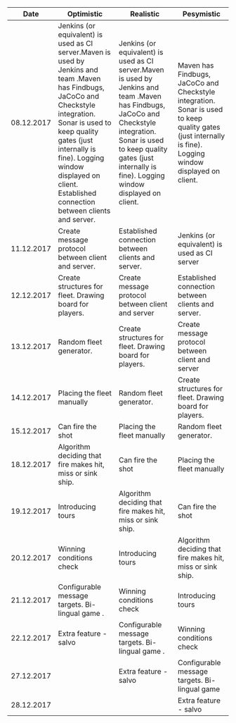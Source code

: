 Date |Optimistic|Realistic|Pesymistic
-------|--------|---------|-------------
08.12.2017|Jenkins (or equivalent) is used as CI server.Maven is used by Jenkins and team .Maven has Findbugs, JaCoCo and Checkstyle integration. Sonar is used to keep quality gates (just internally is fine). Logging window displayed on client. Established connection between clients and server.|Jenkins (or equivalent) is used as CI server.Maven is used by Jenkins and team .Maven has Findbugs, JaCoCo and Checkstyle integration. Sonar is used to keep quality gates (just internally is fine). Logging window displayed on client.|Maven has Findbugs, JaCoCo and Checkstyle integration. Sonar is used to keep quality gates (just internally is fine). Logging window displayed on client.
11.12.2017|Create message protocol between client and server.|Established connection between clients and server.|Jenkins (or equivalent) is used as CI server
12.12.2017|Create structures for fleet. Drawing board for players.|Create message protocol between client and server|Established connection between clients and server.
13.12.2017|Random fleet generator.|Create structures for fleet. Drawing board for players.|Create message protocol between client and server
14.12.2017|Placing the fleet manually|Random fleet generator.|Create structures for fleet. Drawing board for players.
15.12.2017|Can fire the shot|Placing the fleet manually|Random fleet generator.
18.12.2017|Algorithm deciding that fire makes hit, miss or sink ship.|Can fire the shot|Placing the fleet manually
19.12.2017|Introducing tours|Algorithm deciding that fire makes hit, miss or sink ship.|Can fire the shot
20.12.2017|Winning conditions check|Introducing tours|Algorithm deciding that fire makes hit, miss or sink ship.
21.12.2017|Configurable message targets. Bi-lingual game .|Winning conditions check|Introducing tours
22.12.2017|Extra feature - salvo|Configurable message targets. Bi-lingual game .|Winning conditions check
27.12.2017| | Extra feature - salvo|Configurable message targets. Bi-lingual game
28.12.2017| | |Extra feature - salvo